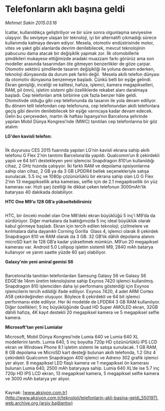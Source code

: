 # Telefonların aklı başına geldi

*Mehmet Sakin 2015.03.16*

<div class="pNewsDetailMainContent" itemprop="articleBody">
 <p>
  İcatlar, kullanıldıkça geliştiriliyor ve bir süre sonra olgunlaşma seviyesine ulaşıyor. Bu seviyeye ulaşan bir teknoloji, iyi bir alternatifi çıkmadığı sürece kullanımda kalmaya devam ediyor. Mesela, otomotiv endüstrisinde motor, vites ve yakıt gibi alanlarda devrim denilebilecek, mevcut teknolojinin pabucunu dama atacak bir değişiklik yapmak zor. İlk otomobillerle şimdikileri mukayese ettiğimizde aradaki muazzam farkı görürüz ama son modeller arasında tasarımdan öte gitmeyen benzerlikler de göze çarpar. Otomotiv sektörü şimdilerde tasarım değişikliği ile yoluna devam ederken, teknoloji dünyasında da durum pek farklı değil.  Mesela akıllı telefon dünyası da otomotiv dünyasına benzemeye başladı. Çünkü belli bir eşiğe gelindi. Ekran genişliği, inceliği ve kalitesi, hafıza, işlemci, kamera megapikselleri, RAM, pil ömrü, işletim sistemi gibi özelliklerde rekabet alanı daralmaya başladı. Cep telefonları artık birbirine çok fazla benzer hâle geldi. Otomotivde olduğu gibi cep telefonunda da tasarım ile yola devam ediliyor. Bu dönem telli telefondan cep telefonuna, cep telefonundan akıllı telefonlara geçiş gibi devrim denilebilecek bir eşiğe varıncaya kadar devam edecek. Gelin bu çerçeveden, martın ilk haftası İspanya’nın Barcelona şehrinde yapılan Mobil Dünya Kongresi’nde (MWC) tanıtılan cep telefonlarına bir göz atalım:
 </p>
 <p>
  <strong>
   LG'den kavisli telefon:
  </strong>
 </p>
 <p>
  <strong>
   <img alt="" src="http://web.archive.org/web/20150731071838im_/http://medya.aksiyon.com.tr//aksiyon/2015/03/16/566435.jpg "/>
  </strong>
 </p>
 <p>
  İlk duyurusu CES 2015 fuarında yapılan LG’nin kavisli ekrana sahip akıllı telefonu G Flex 2’nin tanıtımı Barcelona’da yapıldı. Qualcomm’un 8 çekirdekli yapılı ve 64 bit’i destekleyen yeni işlemcisi Snapdragon 810’un kullanıldığı cihaz, 2 GHz hızında çalışıyor. İki farklı RAM ve depolama opsiyonlarına sahip olan cihaz, 2 GB ya da 3 GB LPDDR4 bellek seçenekleriyle satışa sunulacak. 5.5 inç ve 1080p çözünürlüklü bir ekrana sahip olan LG G Flex 2’nin 13 megapiksellik arka kamerası, selfie için de 2.1 megapiksellik ön yüz kamerası var. Hızlı şarj özelliği ile dikkat çeken telefonun 3000mAh’lik bataryası 40 dakikada dolabiliyor.
 </p>
 <p>
  <strong>
   HTC One M9’u 128 GB’a yükseltebilirsiniz
  </strong>
 </p>
 <p>
  <img alt="" src="http://web.archive.org/web/20150731071838im_/http://medya.aksiyon.com.tr//aksiyon/2015/03/16/566436.jpg "/>
 </p>
 <p>
  HTC, bir önceki model olan One M8’deki ekran büyüklüğü 5 inç’i M9’da da sürdürüyor. Diğer markalara da baktığımızda 5 inç ideal büyüklük olarak kabul görmeye başladı. Ekran için tercih edilen teknoloji; çizilmelere ve kırılmalara daha dayanıklı Corning Gorilla  Glass 4, işlemci olarak 8 çekirdek Snapdragon 810 ve RAM olarak da 3 GB. 32 GB’lık dâhili depolama alanını microSD kart ile 128 GB’a kadar yükseltmek mümkün. M9’un 20 megapiksel kamerası var. Android 5.0 Lollipop işletim sistemli M9, 2840 mAh batarya kullanıyor ve yarım saatte yüzde 60 şarj olabiliyor.
 </p>
 <p>
  <strong>
   Galaxy'nin yeni amiral gemisi S6
  </strong>
 </p>
 <p>
  <img alt="" src="http://web.archive.org/web/20150731071838im_/http://medya.aksiyon.com.tr//aksiyon/2015/03/16/566437.jpg "/>
 </p>
 <p>
  Barcelona’da tanıtılan telefonlardan Samsung Galaxy S6 ve Galaxy S6 EDGE’de 14nm üretim teknolojisine sahip Exynos 7420 işlemci kullanılmış. Snapdragon 810 işlemciden daha iyi performans gösterdiği için Exynos işlemcilerin tercih edildiği ifade ediliyor. Exynos 7420, 4 adet ARM Cortex A58 çekirdeğinden oluşuyor. Böylece 8 çekirdekli ve 64 bit işlemci performansı elde ediliyor. Her iki modelde de LPDDR4 3 GB RAM kullanılıyor. Diğer özellikleri; 5 inç büyüklüğünde Quad HD Super AMOLED ekran, 32GB dâhili hafıza, 4K kayıt destekli 20 megapiksel kamera ve 5 megapiksel selfie kamera.
 </p>
 <p>
  <strong>
   Microsoft'tan yeni Lumialar
  </strong>
 </p>
 <p>
  Microsoft, Mobil Dünya Kongresi’nde Lumia 640 ve Lumia 640 XL modellerini tanıttı. Lumia 640, 5 inç boyutta 720p HD çözünürlüklü IPS LCD ekran ve Windows Phone 8.1 işletim sistemi ile satışa sunulacak. 1 GB RAM, 8 GB depolama ve MicroSD kart desteği bulunan akıllı telefonda, 1.2 Ghz 4 çekirdekli Qualcomm Snapdragon 400 işlemci ve Adreno 302 grafik işlemci yer alıyor. 8 megapiksel LED flaşlı kamera ve 1 megapiksel ön kamerası bulunan Lumia 640, 2500 mAh bataryaya sahip. Lumia 640 XL’de ise 5.7 inç 720p HD IPS LCD ekran, 13 megapiksel kamera, 5 megapiksel selfie kamera ve 3000 mAh batarya yer alıyor.
 </p>
 <p>
  <img alt="" src="http://web.archive.org/web/20150731071838im_/http://medya.aksiyon.com.tr//aksiyon/2015/03/16/566438.jpg "/>
 </p>
</div>


Kaynak: [www.aksiyon.com.tr](http://www.aksiyon.com.tr/teknoloji/telefonlarin-akli-basina-geldi_550197), [web.archive.org (arşiv bağlantısı)](http://web.archive.org/web/20150731071838/http://www.aksiyon.com.tr/teknoloji/telefonlarin-akli-basina-geldi_550197)

